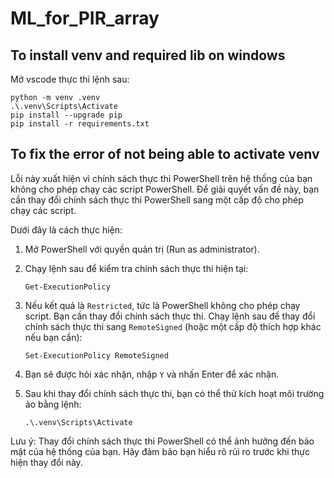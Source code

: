 # ML_for_PIR_array

## To install venv and required lib on windows

Mở vscode thực thi lệnh sau:

```
python -m venv .venv
.\.venv\Scripts\Activate
pip install --upgrade pip
pip install -r requirements.txt
```

## To fix the error of not being able to activate venv

Lỗi này xuất hiện vì chính sách thực thi PowerShell trên hệ thống của bạn không cho phép chạy các script PowerShell. Để giải quyết vấn đề này, bạn cần thay đổi chính sách thực thi PowerShell sang một cấp độ cho phép chạy các script.

Dưới đây là cách thực hiện:

1. Mở PowerShell với quyền quản trị (Run as administrator).

2. Chạy lệnh sau để kiểm tra chính sách thực thi hiện tại:

   ```
   Get-ExecutionPolicy
   ```

3. Nếu kết quả là `Restricted`, tức là PowerShell không cho phép chạy script. Bạn cần thay đổi chính sách thực thi. Chạy lệnh sau để thay đổi chính sách thực thi sang `RemoteSigned` (hoặc một cấp độ thích hợp khác nếu bạn cần):

   ```
   Set-ExecutionPolicy RemoteSigned
   ```

4. Bạn sẽ được hỏi xác nhận, nhập `Y` và nhấn Enter để xác nhận.

5. Sau khi thay đổi chính sách thực thi, bạn có thể thử kích hoạt môi trường ảo bằng lệnh:
   ```
   .\.venv\Scripts\Activate
   ```

Lưu ý: Thay đổi chính sách thực thi PowerShell có thể ảnh hưởng đến bảo mật của hệ thống của bạn. Hãy đảm bảo bạn hiểu rõ rủi ro trước khi thực hiện thay đổi này.
